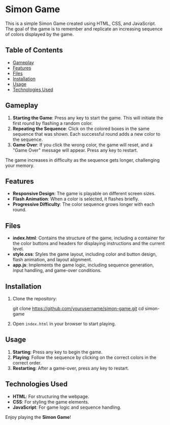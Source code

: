 # Simon Game

This is a simple Simon Game created using HTML, CSS, and JavaScript. The goal of the game is to remember and replicate an increasing sequence of colors displayed by the game.

## Table of Contents

- [Gameplay](#gameplay)
- [Features](#features)
- [Files](#files)
- [Installation](#installation)
- [Usage](#usage)
- [Technologies Used](#technologies-used)

## Gameplay

1. **Starting the Game**: Press any key to start the game. This will initiate the first round by flashing a random color.
2. **Repeating the Sequence**: Click on the colored boxes in the same sequence that was shown. Each successful round adds a new color to the sequence.
3. **Game Over**: If you click the wrong color, the game will reset, and a "Game Over" message will appear. Press any key to restart.

The game increases in difficulty as the sequence gets longer, challenging your memory.

## Features

- **Responsive Design**: The game is playable on different screen sizes.
- **Flash Animation**: When a color is selected, it flashes briefly.
- **Progressive Difficulty**: The color sequence grows longer with each round.

## Files

- **index.html**: Contains the structure of the game, including a container for the color buttons and headers for displaying instructions and the current level.
- **style.css**: Styles the game layout, including color and button design, flash animation, and layout alignment.
- **app.js**: Implements the game logic, including sequence generation, input handling, and game-over conditions.

## Installation

1. Clone the repository:

   git clone https://github.com/yourusername/simon-game.git
   cd simon-game

2. Open `index.html` in your browser to start playing.

## Usage

1. **Starting**: Press any key to begin the game.
2. **Playing**: Follow the sequence by clicking on the correct colors in the correct order.
3. **Restarting**: After a game-over, press any key to restart.

## Technologies Used

- **HTML**: For structuring the webpage.
- **CSS**: For styling the game elements.
- **JavaScript**: For game logic and sequence handling.

Enjoy playing the **Simon Game**!
